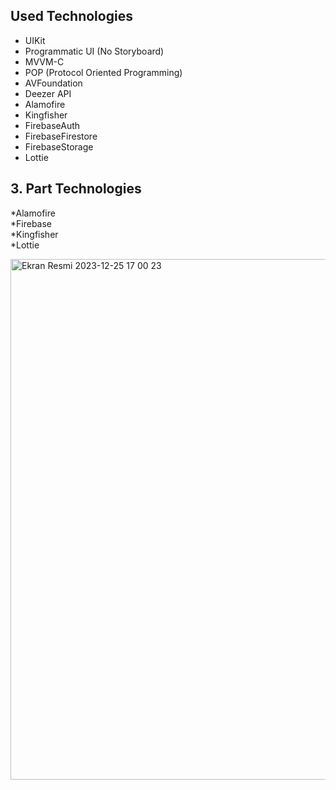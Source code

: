 ## Used Technologies

* UIKit
* Programmatic UI (No Storyboard)
* MVVM-C
* POP (Protocol Oriented Programming)
* AVFoundation
* Deezer API
* Alamofire
* Kingfisher
* FirebaseAuth
* FirebaseFirestore
* FirebaseStorage
* Lottie

## 3. Part Technologies
*Alamofire  
*Firebase  
*Kingfisher  
*Lottie  

<img width="833" alt="Ekran Resmi 2023-12-25 17 00 23" src="https://github.com/enessancar/Cinemaify/assets/79282025/d7e8d504-9703-4fb8-a5fa-5cfcd13514ed">
